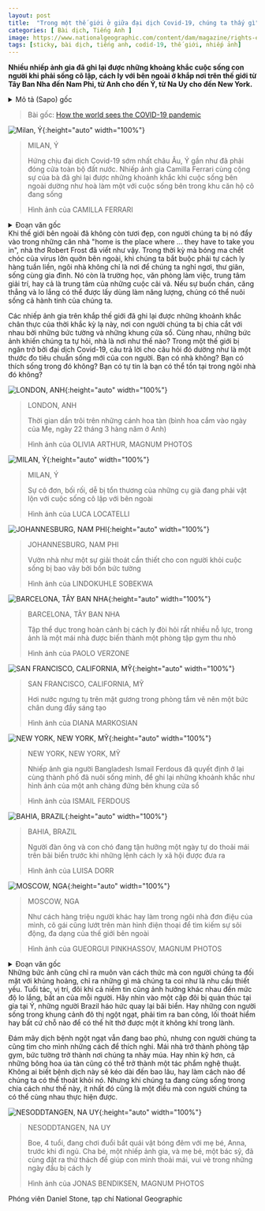 ```yaml
---
layout: post
title:  "Trong một thế giới ở giữa đại dịch Covid-19, chúng ta thấy gì"
categories: [ Bài dịch, Tiếng Anh ]
image: https://www.nationalgeographic.com/content/dam/magazine/rights-exempt/2020/07/departments/proof-views-from-quarantine/stock_20200321_camillaferrari_istayhome_9087.jpg
tags: [sticky, bài dịch, tiếng anh, codid-19, thế giới, nhiếp ảnh]
---
```

**Nhiều nhiếp ảnh gia đã ghi lại được những khoảng khắc cuộc sống con người khi phải sống cô lập, cách ly với bên ngoài ở khắp nơi trên thế giới từ Tây Ban Nha đến Nam Phi, từ Anh cho đến Ý, từ Na Uy cho đến New York.**

<details>
  <summary>Mô tả (Sapo) gốc</summary>
  <p>Photographers capture intimate images of isolation as the virus affects life from Spain to South Africa, England to Italy, Norway to New York.</p>
</details>

> Bài gốc: [How the world sees the COVID-19 pandemic](https://www.nationalgeographic.com/magazine/2020/07/how-the-world-sees-the-covid-19-pandemic/)

![Milan, Ý](https://www.nationalgeographic.com/content/dam/magazine/rights-exempt/2020/07/departments/proof-views-from-quarantine/stock_20200321_camillaferrari_istayhome_9087.jpg){:height="auto" width="100%"}
<blockquote> 
<p>MILAN, Ý</p>
<p>Hứng chịu đại dịch Covid-19 sớm nhất châu Âu, Ý gần như đã phải đóng cửa toàn bộ đất nước. Nhiếp ảnh gia Camilla Ferrari cùng cộng sự của bà đã ghi lại được những khoảnh khắc khi cuộc sống bên ngoài dường như hoà làm một với cuộc sống bên trong khu căn hộ cô đang sống</p>
<p>Hình ảnh của CAMILLA FERRARI</p>
</blockquote>

<details>
  <summary>Đoạn văn gốc</summary>
  <p>WHEN THE WORLD seems unkind, “home is the place where … they have to take you in,” wrote the poet Robert Frost. But in the era of a deadly virus that requires self-isolation for weeks on end, homes have become much more than sources of comfort and familiarity. We’ve turned them into schools and offices, centers of entertainment, and hot spots of tension. If boredom, stress, and anxiety could be harnessed for energy, they’d power the planet.</p>
  <p>Photographers around the globe have captured images of this strange time, when we’re separated from each other by walls and windows. Seen together, the photos make us wonder, what even is a home? In a world plagued by COVID-19, the answer has increasingly become a measure of privilege. Do you have a home? Do you like being there? Are you confident you’ll be able to stay?</p>
</details>
Khi thế giới bên ngoài đã không còn tươi đẹp, con người chúng ta bị nó đẩy vào trong những căn nhà "home is the place where ... they have to take you in", nhà thơ Robert Frost đã viết như vậy. Trong thời kỳ mà bóng ma chết chóc của virus lởn quởn bên ngoài, khi chúng ta bắt buộc phải tự cách ly hàng tuần liền, ngôi nhà không chỉ là nơi để chúng ta nghỉ ngơi, thư giãn, sống cùng gia đình. Nó còn là trường học, văn phòng làm việc, trung tâm giải trí, hay cả là trung tâm của những cuộc cãi vã. Nếu sự buồn chán, căng thẳng và lo lắng có thể được lấy dùng làm năng lượng, chúng có thể nuôi sống cả hành tinh của chúng ta.

Các nhiếp ảnh gia trên khắp thế giới đã ghi lại được những khoảnh khắc chân thực của thời khắc kỳ lạ này, nơi con người chúng ta bị chia cắt với nhau bởi những bức tường và những khung cửa sổ. Cùng nhau, những bức ảnh khiến chúng ta tự hỏi, nhà là nơi như thế nào? Trong một thế giới bị ngăn trở bởi đại dịch Covid-19, câu trả lời cho câu hỏi đó dường như là một thước đo tiêu chuẩn sống mới của con người. Bạn có nhà không? Bạn có thích sống trong đó không? Bạn có tự tin là bạn có thể tồn tại trong ngôi nhà đó không?

![LONDON, ANH](https://www.nationalgeographic.com/content/dam/magazine/rights-exempt/2020/07/departments/proof-views-from-quarantine/stock_aro2020003g3652.jpg){:height="auto" width="100%"}
<blockquote> 
<p>LONDON, ANH</p>
<p>Thời gian dần trôi trên những cánh hoa tàn (bình hoa cắm vào ngày của Mẹ, ngày 22 tháng 3 hàng năm ở Anh)</p>
<p>Hình ảnh của OLIVIA ARTHUR, MAGNUM PHOTOS</p>
</blockquote>

![MILAN, Ý](https://www.nationalgeographic.com/content/dam/magazine/rights-exempt/2020/07/departments/proof-views-from-quarantine/stock_llr3541.jpg){:height="auto" width="100%"}
<blockquote> 
<p>MILAN, Ý</p>
<p>Sự cô đơn, bối rối, dễ bị tổn thương của những cụ già đang phải vật lộn với cuộc sống cô lập với bên ngoài</p>
<p>Hình ảnh của LUCA LOCATELLI</p>
</blockquote>

![JOHANNESBURG, NAM PHI](https://www.nationalgeographic.com/content/dam/magazine/rights-exempt/2020/07/departments/proof-views-from-quarantine/stock_dscf7715-2.jpg){:height="auto" width="100%"}
<blockquote> 
<p>JOHANNESBURG, NAM PHI</p>
<p>Vườn nhà như một sự giải thoát cần thiết cho con người khỏi cuộc sống bị bao vây bởi bốn bức tường</p>
<p>Hình ảnh của LINDOKUHLE SOBEKWA</p>
</blockquote>

![BARCELONA, TÂY BAN NHA](https://www.nationalgeographic.com/content/dam/magazine/rights-exempt/2020/07/departments/proof-views-from-quarantine/stock_toned-image-ok-img_7757-2.jpg){:height="auto" width="100%"}
<blockquote> 
<p>BARCELONA, TÂY BAN NHA</p>
<p>Tập thể dục trong hoàn cảnh bị cách ly đòi hỏi rất nhiều nỗ lực, trong ảnh là một mái nhà được biến thành một phòng tập gym thu nhỏ</p>
<p>Hình ảnh của PAOLO VERZONE</p>
</blockquote>

![SAN FRANCISCO, CALIFORNIA, MỸ](https://www.nationalgeographic.com/content/dam/magazine/rights-exempt/2020/07/departments/proof-views-from-quarantine/stock_img-1734.jpg){:height="auto" width="100%"}
<blockquote> 
<p>SAN FRANCISCO, CALIFORNIA, MỸ</p>
<p>Hơi nước ngưng tụ trên mặt gương trong phòng tắm vẽ nên một bức chân dung đầy sáng tạo</p>
<p>Hình ảnh của DIANA MARKOSIAN</p>
</blockquote>

![NEW YORK, NEW YORK, MỸ](https://www.nationalgeographic.com/content/dam/magazine/rights-exempt/2020/07/departments/proof-views-from-quarantine/stockismail-ferdous.jpg){:height="auto" width="100%"}
<blockquote> 
<p>NEW YORK, NEW YORK, MỸ</p>
<p>Nhiếp ảnh gia người Bangladesh Ismail Ferdous đã quyết định ở lại cùng thành phố đã nuôi sống mình, để ghi lại những khoảnh khắc như hình ảnh của một anh chàng đứng bên khung cửa sổ</p>
<p>Hình ảnh của  ISMAIL FERDOUS</p>
</blockquote>

![BAHIA, BRAZIL](https://www.nationalgeographic.com/content/dam/magazine/rights-exempt/2020/07/departments/proof-views-from-quarantine/stock_ld_c19_02ld_c19_02.jpg){:height="auto" width="100%"}
<blockquote> 
<p>BAHIA, BRAZIL</p>
<p>Người đàn ông và con chó đang tận hưởng một ngày tự do thoải mái trên bãi biển trước khi những lệnh cách ly xã hội được đưa ra</p>
<p>Hình ảnh của LUISA DORR</p>
</blockquote>

![MOSCOW, NGA](https://www.nationalgeographic.com/content/dam/magazine/rights-exempt/2020/07/departments/proof-views-from-quarantine/stock_pig2020002g003-0225.jpg){:height="auto" width="100%"}
<blockquote> 
<p>MOSCOW, NGA</p>
<p>Như cách hàng triệu người khác hay làm trong ngôi nhà đơn điệu của mình, cô gái cũng lướt trên màn hình điện thoại để tìm kiếm sự sôi động, đa dạng của thế giới bên ngoài</p>
<p>Hình ảnh của GUEORGUI PINKHASSOV, MAGNUM PHOTOS</p>
</blockquote>

<details>
  <summary>Đoạn văn gốc</summary>
  <p>The images also show the different ways we respond to crisis and—even more revealing—what we consider essential. Age, location, and sometimes faith tend to influence one’s level of concern and feeling of vulnerability. Consider the Italian couple under self-imposed house arrest. The beachgoing Brazilians eager for time outside. Those starved of nature in urban dwellings in South Africa, New York, and Russia, who find balconies, fire escapes, anywhere at all, for gasps of wild air.</p>
  <p>Though dread and disease cloud outlooks, there still are silver linings. Humans keep adapting; a rooftop becomes an exercise studio, and a wall a canvas for shadow dancing. When you take time to look, even dying flowers become a work of art. No one knows how long this will last, or how we’ll emerge on the other side. But as we’re all split apart, the least you can say is that we’re doing it together.</p>
</details>
Những bức ảnh cũng chỉ ra muôn vàn cách thức mà con người chúng ta đối mặt với khủng hoảng, chỉ ra những gì mà chúng ta coi như là nhu cầu thiết yếu. Tuổi tác, vị trí, đôi khi cả niềm tin cũng ảnh hưởng khác nhau đến mức độ lo lắng, bất an của mỗi người. Hãy nhìn vào một cặp đôi bị quản thúc tại gia tại Ý, những người Brazil háo hức quay lại bãi biển. Hay những con người sống trong khung cảnh đô thị ngột ngạt, phải tìm ra ban công, lối thoát hiểm hay bất cứ chỗ nào để có thể hít thở được một ít không khí trong lành.

Đám mây dịch bệnh ngột ngạt vẫn đang bao phủ, nhưng con người chúng ta cũng tìm cho mình những cách để thích nghi. Mái nhà trở thành phòng tập gym, bức tường trở thành nơi chúng ta nhảy múa. Hay nhìn kỹ hơn, cả những bông hoa úa tàn cũng có thể trở thành một tác phẩm nghệ thuật. Không ai biết bệnh dịch này sẽ kéo dài đến bao lâu, hay làm cách nào để chúng ta có thể thoát khỏi nó. Nhưng khi chúng ta đang cùng sống trong chia cách như thế này, ít nhất đó cũng là một điều mà con người chúng ta có thể cùng nhau thực hiện được.

![NESODDTANGEN, NA UY](https://www.nationalgeographic.com/content/dam/magazine/rights-exempt/2020/07/departments/proof-views-from-quarantine/stock__dsc1003-edit_dsc1003-edit.jpg){:height="auto" width="100%"}
<blockquote> 
<p>NESODDTANGEN, NA UY</p>
<p>Boe, 4 tuổi, đang chơi đuổi bắt quái vật bóng đêm với mẹ bé, Anna, trước khi đi ngủ. Cha bé, một nhiếp ảnh gia, và mẹ bé, một bác sỹ, đã cùng đặt ra thử thách để giúp con mình thoải mái, vui vẻ trong những ngày đầu bị cách ly</p>
<p>Hình ảnh của JONAS BENDIKSEN, MAGNUM PHOTOS</p>
</blockquote>

Phóng viên Daniel Stone, tạp chí National Geographic